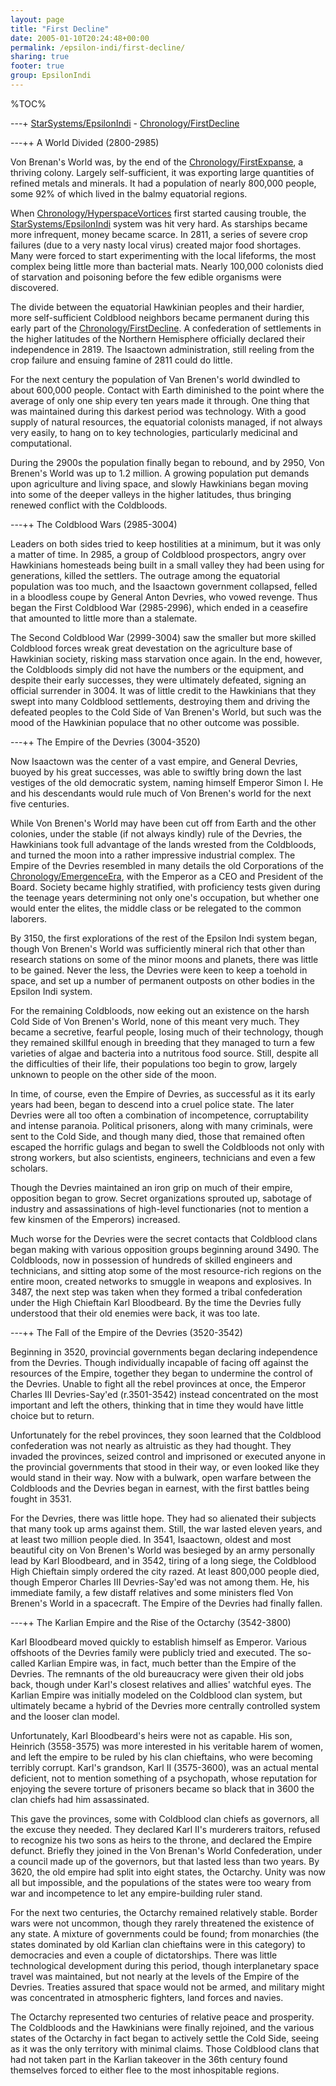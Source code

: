 ```yaml
---
layout: page
title: "First Decline"
date: 2005-01-10T20:24:48+00:00
permalink: /epsilon-indi/first-decline/
sharing: true
footer: true
group: EpsilonIndi
---
```


%TOC%

---+ [StarSystems/EpsilonIndi](/star-systems/epsilon-indi) - [Chronology/FirstDecline](/chronology/first-decline)

---++ A World Divided (2800-2985)

Von Brenan's World was, by the end of the [Chronology/FirstExpanse](/chronology/first-expanse), a thriving colony. Largely self-sufficient, it was exporting large quantities of refined metals and minerals. It had a population of nearly 800,000 people, some 92% of which lived in the balmy equatorial regions.

When [Chronology/HyperspaceVortices](/chronology/hyperspace-vortices) first started causing trouble, the [StarSystems/EpsilonIndi](/star-systems/epsilon-indi) system was hit very hard. As starships became more infrequent, money became scarce. In 2811, a series of severe crop failures (due to a very nasty local virus) created major food shortages. Many were forced to start experimenting with the local lifeforms, the most complex being little more than bacterial mats. Nearly 100,000 colonists died of starvation and poisoning before the few edible organisms were discovered.

The divide between the equatorial Hawkinian peoples and their hardier, more self-sufficient Coldblood neighbors became permanent during this early part of the [Chronology/FirstDecline](/chronology/first-decline). A confederation of settlements in the higher latitudes of the Northern Hemisphere officially declared their independence in 2819. The Isaactown administration, still reeling from the crop failure and ensuing famine of 2811 could do little.

For the next century the population of Van Brenen's world dwindled to about 600,000 people. Contact with Earth diminished to the point where the average of only one ship every ten years made it through. One thing that was maintained during this darkest period was technology. With a good supply of natural resources, the equatorial colonists managed, if not always very easily, to hang on to key technologies, particularly medicinal and computational.

During the 2900s the population finally began to rebound, and by 2950, Von Brenen's World was up to 1.2 million. A growing population put demands upon agriculture and living space, and slowly Hawkinians began moving into some of the deeper valleys in the higher latitudes, thus bringing renewed conflict with the Coldbloods.

---++ The Coldblood Wars (2985-3004)

Leaders on both sides tried to keep hostilities at a minimum, but it was only a matter of time. In 2985, a group of Coldblood prospectors, angry over Hawkinians homesteads being built in a small valley they had been using for generations, killed the settlers.  The outrage among the equatorial population was too much, and the Isaactown government collapsed, felled in a bloodless coupe by General Anton Devries, who vowed revenge. Thus began the First Coldblood War (2985-2996), which ended in a ceasefire that amounted to little more than a stalemate.

The Second Coldblood War (2999-3004) saw the smaller but more skilled Coldblood forces wreak great devestation on the agriculture base of Hawkinian society, risking mass starvation once again. In the end, however, the Coldbloods simply did not have the numbers or the equipment, and despite their early successes, they were ultimately defeated, signing an official surrender in 3004. It was of little credit to the Hawkinians that they swept into many Coldblood settlements, destroying them and driving the defeated peoples to the Cold Side of Van Brenen's World, but such was the mood of the Hawkinian populace that no other outcome was possible.

---++ The Empire of the Devries (3004-3520)

Now Isaactown was the center of a vast empire, and General Devries, buoyed by his great successes, was able to swiftly bring down the last vestiges of the old democratic system, naming himself Emperor Simon I. He and his descendants would rule much of Von Brenen's world for the next five centuries.

While Von Brenen's World may have been cut off from Earth and the other colonies, under the stable (if not always kindly) rule of the Devries, the Hawkinians took full advantage of the lands wrested from the Coldbloods, and turned the moon into a rather impressive industrial complex. The Empire of the Devries resembled in many details the old Corporations of the [Chronology/EmergenceEra](/chronology/emergence-era), with the Emperor as a CEO and President of the Board. Society became highly stratified, with proficiency tests given during the teenage years determining not only one's occupation, but whether one would enter the elites, the middle class or be relegated to the common laborers.

By 3150, the first explorations of the rest of the Epsilon Indi system began, though Von Brenen's World was sufficiently mineral rich that other than research stations on some of the minor moons and planets, there was little to be gained. Never the less, the Devries were keen to keep a toehold in space, and set up a number of permanent outposts on other bodies in the Epsilon Indi system.

For the remaining Coldbloods, now eeking out an existence on the harsh Cold Side of Von Brenen's World, none of this meant very much. They became a secretive, fearful people, losing much of their technology, though they remained skillful enough in breeding that they managed to turn a few varieties of algae and bacteria into a nutritous food source. Still, despite all the difficulties of their life, their populations too begin to grow, largely unknown to people on the other side of the moon.

In time, of course, even the Empire of Devries, as successful as it its early years had been, began to descend into a cruel police state. The later Devries were all too often a combination of incompetence, corruptability and intense paranoia. Political prisoners, along with many criminals, were sent to the Cold Side, and though many died, those that remained often escaped the horrific gulags and began to swell the Coldbloods not only with strong workers, but also scientists, engineers, technicians and even a few scholars.

Though the Devries maintained an iron grip on much of their empire, opposition began to grow. Secret organizations sprouted up, sabotage of industry and assassinations of high-level functionaries (not to mention a few kinsmen of the Emperors) increased.

Much worse for the Devries were the secret contacts that Coldblood clans began making with various opposition groups beginning around 3490. The Coldbloods, now in possession of hundreds of skilled engineers and technicians, and sitting atop some of the most resource-rich regions on the entire moon, created networks to smuggle in weapons and explosives. In 3487, the next step was taken when they formed a tribal confederation under the High Chieftain Karl Bloodbeard. By the time the Devries fully understood that their old enemies were back, it was too late.

---++ The Fall of the Empire of the Devries (3520-3542)

Beginning in 3520, provincial governments began declaring independence from the Devries. Though individually incapable of facing off against the resources of the Empire, together they began to undermine the control of the Devries. Unable to fight all the rebel provinces at once, the Emperor Charles III Devries-Say'ed (r.3501-3542) instead concentrated on the most important and left the others, thinking that in time they would have little choice but to return.

Unfortunately for the rebel provinces, they soon learned that the Coldblood confederation was not nearly as altruistic as they had thought. They invaded the provinces, seized control and imprisoned or executed anyone in the provincial governments that stood in their way, or even looked like they would stand in their way. Now with a bulwark, open warfare between the Coldbloods and the Devries began in earnest, with the first battles being fought in 3531.

For the Devries, there was little hope. They had so alienated their subjects that many took up arms against them. Still, the war lasted eleven years, and at least two million people died. In 3541, Isaactown, oldest and most beautiful city on Von Brenen's World was besieged by an army personally lead by Karl Bloodbeard, and in 3542, tiring of a long siege, the Coldblood High Chieftain simply ordered the city razed. At least 800,000 people died, though Emperor Charles III Devries-Say'ed was not among them. He, his immediate family, a few distaff relatives and some ministers fled Von Brenen's World in a spacecraft. The Empire of the Devries had finally fallen.

---++ The Karlian Empire and the Rise of the Octarchy (3542-3800)

Karl Bloodbeard moved quickly to establish himself as Emperor. Various offshoots of the Devries family were publicly tried and executed. The so-called Karlian Empire was, in fact, much better than the Empire of the Devries. The remnants of the old bureaucracy were given their old jobs back, though under Karl's closest relatives and allies' watchful eyes. The Karlian Empire was initially modeled on the Coldblood clan system, but ultimately became a hybrid of the Devries more centrally controlled system and the looser clan model.

Unfortunately, Karl Bloodbeard's heirs were not as capable. His son, Heinrich (3558-3575) was more interested in his veritable harem of women, and left the empire to be ruled by his clan chieftains, who were becoming terribly corrupt. Karl's grandson, Karl II (3575-3600), was an actual mental deficient, not to mention something of a psychopath, whose reputation for enjoying the severe torture of prisoners became so black that in 3600 the clan chiefs had him assassinated.

This gave the provinces, some with Coldblood clan chiefs as governors, all the excuse they needed. They declared Karl II's murderers traitors, refused to recognize his two sons as heirs to the throne, and declared the Empire defunct. Briefly they joined in the Von Brenan's World Confederation, under a council made up of the governors, but that lasted less than two years. By 3620, the old empire had split into eight states, the Octarchy. Unity was now all but impossible, and the populations of the states were too weary from war and incompetence to let any empire-building ruler stand.

For the next two centuries, the Octarchy remained relatively stable. Border wars were not uncommon, though they rarely threatened the existence of any state. A mixture of governments could be found; from monarchies (the states dominated by old Karlian clan chieftains were in this category) to democracies and even a couple of dictatorships. There was little technological development during this period, though interplanetary space travel was maintained, but not nearly at the levels of the Empire of the Devries. Treaties assured that space would not be armed, and military might was concentrated in atmospheric fighters, land forces and navies.

The Octarchy represented two centuries of relative peace and prosperity. The Coldbloods and the Hawkinians were finally rejoined, and the various states of the Octarchy in fact began to actively settle the Cold Side, seeing as it was the only territory with minimal claims. Those Coldblood clans that had not taken part in the Karlian takeover in the 36th century found themselves forced to either flee to the most inhospitable regions.
